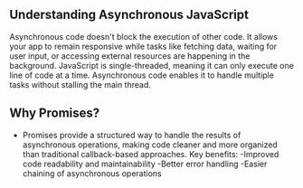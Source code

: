 ## Understanding Asynchronous JavaScript

Asynchronous code doesn't block the execution of other code. It allows your app to remain responsive while tasks like fetching data, waiting for user input, or accessing external resources are happening in the background.
JavaScript is single-threaded, meaning it can only execute one line of code at a time. Asynchronous code enables it to handle multiple tasks without stalling the main thread.

## Why Promises?
 - Promises provide a structured way to handle the results of asynchronous operations, making code cleaner and more organized than traditional callback-based approaches.
Key benefits:
 -Improved code readability and maintainability
 -Better error handling
 -Easier chaining of asynchronous operations
